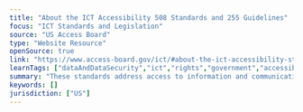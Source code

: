 ```yaml
---
title: "About the ICT Accessibility 508 Standards and 255 Guidelines"
focus: "ICT Standards and Legislation"
source: "US Access Board"
type: "Website Resource"
openSource: true
link: "https://www.access-board.gov/ict/#about-the-ict-accessibility-standards%20and%20https://www.section508.gov/manage/laws-and-policies"
learnTags: ["dataAndDataSecurity","ict","rights","government","accessibility","disability","telecommunications","regulation"]
summary: "These standards address access to information and communication technology (ICT) under Section 508 of the Rehabilitation Act and Section 255 of the Communications Act."
keywords: []
jurisdiction: ["US"]
---
```

